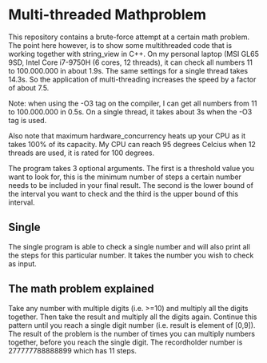 # Multi-threaded Mathproblem
This repository contains a brute-force attempt at a certain math problem. The point here however, is to show some multithreaded code
that is working together with string_view in C++. On my personal laptop (MSI GL65 9SD, Intel Core i7-9750H (6 cores, 12 threads), it 
can check all numbers 11 to 100.000.000 in about 1.9s. The same settings for a single thread takes 14.3s. So the application of
multi-threading increases the speed by a factor of about 7.5.

Note: when using the -O3 tag on the compiler, I can get all numbers from 11 to 100.000.000 in 0.5s. On a single thread, it takes about
3s when the -O3 tag is used.

Also note that maximum hardware_concurrency heats up your CPU as it takes 100% of its capacity. My CPU can reach 95 degrees Celcius
when 12 threads are used, it is rated for 100 degrees.

The program takes 3 optional arguments. The first is a threshold value you want to look for, this is the minimum number of steps a
certain number needs to be included in your final result. The second is the lower bound of the interval you want to check and the third
is the upper bound of this interval.

## Single
The single program is able to check a single number and will also print all the steps for this particular number. It takes the number
you wish to check as input.

## The math problem explained
Take any number with multiple digits (i.e. >=10) and multiply all the digits together. Then take the result and multiply all the digits 
again. Continue this pattern until you reach a single digit number (i.e. result is element of [0,9]). The result of the problem is the
number of times you can multiply numbers together, before you reach the single digit.
The recordholder number is 277777788888899 which has 11 steps.